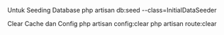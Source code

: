 Untuk Seeding Database
php artisan db:seed --class=InitialDataSeeder

Clear Cache dan Config
php artisan config:clear
php artisan route:clear
